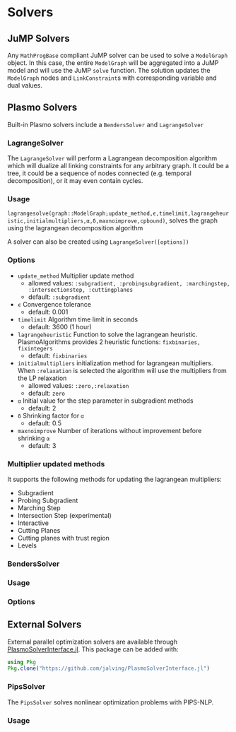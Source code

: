# Solvers

## JuMP Solvers
Any `MathProgBase` compliant JuMP solver can be used to solve a `ModelGraph` object.  In this case, the entire `ModelGraph` will be aggregated into a JuMP model and
will use the JuMP `solve` function.  The solution updates the `ModelGraph` nodes and `LinkConstraint`s with corresponding variable and dual values.

## Plasmo Solvers
Built-in Plasmo solvers include a `BendersSolver` and `LagrangeSolver`

### LagrangeSolver

The `LagrangeSolver` will perform a Lagrangean decomposition algorithm which will dualize all linking constraints for any arbitrary graph. It could be a tree, it could be a sequence of nodes connected (e.g. temporal decomposition), or it may even contain cycles.

### Usage
`lagrangesolve(graph::ModelGraph;update_method,ϵ,timelimit,lagrangeheuristic,initialmultipliers,α,δ,maxnoimprove,cpbound)`, solves the graph using the lagrangean decomposition algorithm

A solver can also be created using `LagrangeSolver([options])`

### Options

* `update_method` Multiplier update method
  * allowed values: `:subgradient, :probingsubgradient, :marchingstep, :intersectionstep, :cuttingplanes`
  * default: `:subgradient`
* `ϵ` Convergence tolerance
  - default: 0.001
* `timelimit` Algorithm time limit in seconds
  - default: 3600 (1 hour)
* `lagrangeheuristic` Function to solve the lagrangean heuristic. PlasmoAlgorithms provides 2 heuristic functions: `fixbinaries, fixintegers`
  - default: `fixbinaries`
* `initialmultipliers` initialization method for lagrangean multipliers. When `:relaxation` is selected the algorithm will use the multipliers from the LP relaxation
  - allowed values: `:zero,:relaxation`
  - default: `zero`
* `α` Initial value for the step parameter in subgradient methods
  - default: 2
* `δ` Shrinking factor for `α`
  - default: 0.5
* `maxnoimprove` Number of iterations without improvement before shrinking `α`
  - default: 3


### Multiplier updated methods
It supports the following methods for updating the lagrangean multipliers:
* Subgradient
* Probing Subgradient
* Marching Step
* Intersection Step (experimental)
* Interactive
* Cutting Planes
* Cutting planes with trust region
* Levels

### BendersSolver

### Usage

### Options

## External Solvers

External parallel optimization solvers are available through [PlasmoSolverInterface.jl](https://github.com/jalving/PlasmoSolverInterface.jl.git).  This package can be added with:

```julia
using Pkg
Pkg.clone("https://github.com/jalving/PlasmoSolverInterface.jl")
```

### PipsSolver
The `PipsSolver` solves nonlinear optimization problems with PIPS-NLP.

### Usage
